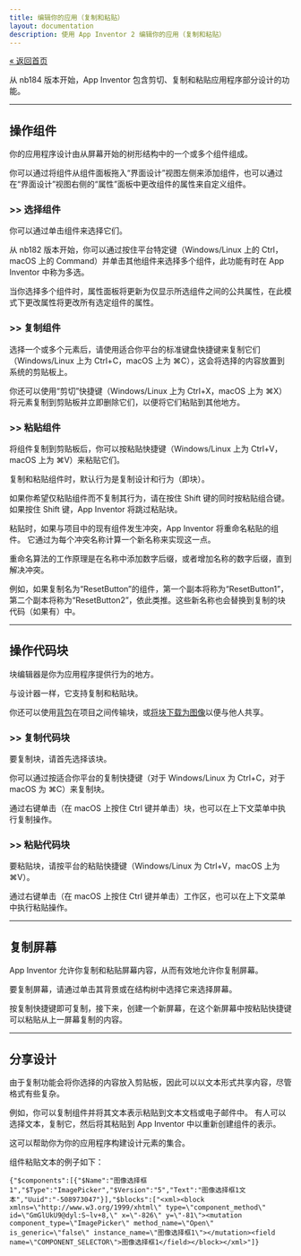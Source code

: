 ```yaml
---
title: 编辑你的应用（复制和粘贴）
layout: documentation
description: 使用 App Inventor 2 编辑你的应用（复制和粘贴）
---
```


[&laquo; 返回首页](index.html)

从 nb184 版本开始，App Inventor 包含剪切、复制和粘贴应用程序部分设计的功能。

***
## 操作组件

你的应用程序设计由从屏幕开始的树形结构中的一个或多个组件组成。

你可以通过将组件从组件面板拖入“界面设计”视图左侧来添加组件，也可以通过在“界面设计”视图右侧的“属性”面板中更改组件的属性来自定义组件。

### >> 选择组件

你可以通过单击组件来选择它们。

从 nb182 版本开始，你可以通过按住平台特定键（Windows/Linux 上的 Ctrl，macOS 上的 Command）并单击其他组件来选择多个组件，此功能有时在 App Inventor 中称为多选。

当你选择多个组件时，属性面板将更新为仅显示所选组件之间的公共属性，在此模式下更改属性将更改所有选定组件的属性。

### >> 复制组件

选择一个或多个元素后，请使用适合你平台的标准键盘快捷键来复制它们（Windows/Linux 上为 Ctrl+C，macOS 上为 ⌘C），这会将选择的内容放置到系统的剪贴板上。

你还可以使用“剪切”快捷键（Windows/Linux 上为 Ctrl+X，macOS 上为 ⌘X）将元素复制到剪贴板并立即删除它们，以便将它们粘贴到其他地方。

### >> 粘贴组件

将组件复制到剪贴板后，你可以按粘贴快捷键（Windows/Linux 上为 Ctrl+V，macOS 上为 ⌘V）来粘贴它们。

复制和粘贴组件时，默认行为是复制设计和行为（即块）。

如果你希望仅粘贴组件而不复制其行为，请在按住 Shift 键的同时按粘贴组合键。如果按住 Shift 键，App Inventor 将跳过粘贴块。

粘贴时，如果与项目中的现有组件发生冲突，App Inventor 将重命名粘贴的组件。 它通过为每个冲突名称计算一个新名称来实现这一点。

重命名算法的工作原理是在名称中添加数字后缀，或者增加名称的数字后缀，直到解决冲突。

例如，如果复制名为“ResetButton”的组件，第一个副本将称为“ResetButton1”，第二个副本将称为“ResetButton2”，依此类推。这些新名称也会替换到复制的块代码（如果有）中。

***
## 操作代码块

块编辑器是你为应用程序提供行为的地方。

与设计器一样，它支持复制和粘贴块。

你还可以使用[背包](backpack.html)在项目之间传输块，或[将块下载为图像](download-pngs.html)以便与他人共享。

### >> 复制代码块

要复制块，请首先选择该块。

你可以通过按适合你平台的复制快捷键（对于 Windows/Linux 为 Ctrl+C，对于 macOS 为 ⌘C）来复制块。

通过右键单击（在 macOS 上按住 Ctrl 键并单击）块，也可以在上下文菜单中执行复制操作。

### >> 粘贴代码块

要粘贴块，请按平台的粘贴快捷键（Windows/Linux 为 Ctrl+V，macOS 上为 ⌘V）。

通过右键单击（在 macOS 上按住 Ctrl 键并单击）工作区，也可以在上下文菜单中执行粘贴操作。

***
## 复制屏幕

App Inventor 允许你复制和粘贴屏幕内容，从而有效地允许你复制屏幕。

要复制屏幕，请通过单击其背景或在结构树中选择它来选择屏幕。

按复制快捷键即可复制，接下来，创建一个新屏幕，在这个新屏幕中按粘贴快捷键可以粘贴从上一屏幕复制的内容。

***
## 分享设计

由于复制功能会将你选择的内容放入剪贴板，因此可以以文本形式共享内容，尽管格式有些复杂。

例如，你可以复制组件并将其文本表示粘贴到文本文档或电子邮件中。 有人可以选择文本，复制它，然后将其粘贴到 App Inventor 中以重新创建组件的表示。

这可以帮助你为你的应用程序构建设计元素的集合。

组件粘贴文本的例子如下：

```
{"$components":[{"$Name":"图像选择框1","$Type":"ImagePicker","$Version":"5","Text":"图像选择框1文本","Uuid":"-508973047"}],"$blocks":["<xml><block xmlns=\"http://www.w3.org/1999/xhtml\" type=\"component_method\" id=\"GmGlUkU9@dyl:S~lv+8,\" x=\"-826\" y=\"-81\"><mutation component_type=\"ImagePicker\" method_name=\"Open\" is_generic=\"false\" instance_name=\"图像选择框1\"></mutation><field name=\"COMPONENT_SELECTOR\">图像选择框1</field></block></xml>"]}
```
